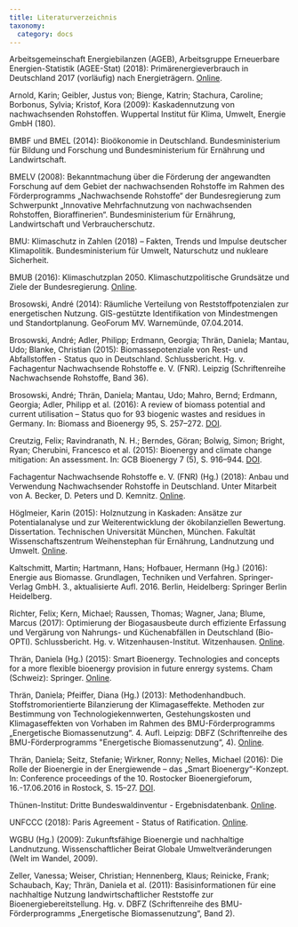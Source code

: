 ```yaml
---
title: Literaturverzeichnis
taxonomy:
  category: docs
---
```


Arbeitsgemeinschaft Energiebilanzen (AGEB), Arbeitsgruppe Erneuerbare Energien-Statistik (AGEE-Stat) (2018): Primärenergieverbrauch in Deutschland 2017 (vorläufig) nach Energieträgern. [Online](https://www.bmwi.de/Redaktion/DE/Infografiken/Energie/Energiedaten/Energiegewinnung-und-Energieverbrauch/energiedaten-energiegewinnung-verbrauch-03.html).

Arnold, Karin; Geibler, Justus von; Bienge, Katrin; Stachura, Caroline; Borbonus, Sylvia; Kristof, Kora (2009): Kaskadennutzung von nachwachsenden Rohstoffen. Wuppertal Institut für Klima, Umwelt, Energie GmbH (180).

BMBF und BMEL (2014): Bioökonomie in Deutschland. Bundesministerium für Bildung und Forschung und Bundesministerium für Ernährung und Landwirtschaft.

BMELV (2008): Bekanntmachung über die Förderung der angewandten Forschung auf dem Gebiet der nachwachsenden Rohstoffe im Rahmen des Förderprogramms „Nachwachsende Rohstoffe“ der Bundesregierung zum Schwerpunkt „Innovative Mehrfachnutzung von nachwachsenden Rohstoffen, Bioraffinerien“. Bundesministerium für Ernährung, Landwirtschaft und Verbraucherschutz.

BMU: Klimaschutz in Zahlen (2018) – Fakten, Trends und Impulse deutscher Klimapolitik. Bundesministerium für Umwelt, Naturschutz und nukleare Sicherheit.

BMUB (2016): Klimaschutzplan 2050. Klimaschutzpolitische Grundsätze und Ziele der Bundesregierung. [Online](https://www.bmu.de/fileadmin/Daten_BMU/Download_PDF/Klimaschutz/klimaschutzplan_2050_bf.pdf).

Brosowski, André (2014): Räumliche Verteilung von Reststoffpotenzialen zur energetischen Nutzung. GIS-gestützte Identifikation von Mindestmengen und Standortplanung. GeoForum MV. Warnemünde, 07.04.2014.

Brosowski, André; Adler, Philipp; Erdmann, Georgia; Thrän, Daniela; Mantau, Udo; Blanke, Christian (2015): Biomassepotenziale von Rest- und Abfallstoffen - Status quo in Deutschland. Schlussbericht. Hg. v. Fachagentur Nachwachsende Rohstoffe e. V. (FNR). Leipzig (Schriftenreihe Nachwachsende Rohstoffe, Band 36). 

Brosowski, André; Thrän, Daniela; Mantau, Udo; Mahro, Bernd; Erdmann, Georgia; Adler, Philipp et al. (2016): A review of biomass potential and current utilisation – Status quo for 93 biogenic wastes and residues in Germany. In: Biomass and Bioenergy 95, S. 257–272. [DOI](10.1016/j.biombioe.2016.10.017).

Creutzig, Felix; Ravindranath, N. H.; Berndes, Göran; Bolwig, Simon; Bright, Ryan; Cherubini, Francesco et al. (2015): Bioenergy and climate change mitigation: An assessment. In: GCB Bioenergy 7 (5), S. 916–944. [DOI](10.1111/gcbb.12205).

Fachagentur Nachwachsende Rohstoffe e. V. (FNR) (Hg.) (2018): Anbau und Verwendung Nachwachsender Rohstoffe in Deutschland. Unter Mitarbeit von A. Becker, D. Peters und D. Kemnitz. [Online](https://mediathek.fnr.de/anbauflache-fur-nachwachsende-rohstoffe.html).

Höglmeier, Karin (2015): Holznutzung in Kaskaden: Ansätze zur Potentialanalyse und zur Weiterentwicklung der ökobilanziellen Bewertung. Dissertation. Technischen Universität München, München. Fakultät Wissenschaftszentrum Weihenstephan für Ernährung, Landnutzung und Umwelt. [Online](https://mediatum.ub.tum.de/doc/1246245/1246245.pdf).

Kaltschmitt, Martin; Hartmann, Hans; Hofbauer, Hermann (Hg.) (2016): Energie aus Biomasse. Grundlagen, Techniken und Verfahren. Springer-Verlag GmbH. 3., aktualisierte Aufl. 2016. Berlin, Heidelberg: Springer Berlin Heidelberg.

Richter, Felix; Kern, Michael; Raussen, Thomas; Wagner, Jana; Blume, Marcus (2017): Optimierung der Biogasausbeute durch effiziente Erfassung und Vergärung von Nahrungs- und Küchenabfällen in Deutschland (Bio-OPTI). Schlussbericht. Hg. v. Witzenhausen-Institut. Witzenhausen. [Online](http://www.witzenhausen-institut.de/images/downloads/bio_opti_schlussbericht_2017.pdf).

Thrän, Daniela (Hg.) (2015): Smart Bioenergy. Technologies and concepts for a more flexible bioenergy provision in future enrergy systems. Cham (Schweiz): Springer. [Online](http://dx.doi.org/10.1007/978-3-319-16193-8).

Thrän, Daniela; Pfeiffer, Diana (Hg.) (2013): Methodenhandbuch. Stoffstromorientierte Bilanzierung der Klimagaseffekte. Methoden zur Bestimmung von Technologiekennwerten, Gestehungskosten und Klimagaseffekten von Vorhaben im Rahmen des BMU-Förderprogramms „Energetische Biomassenutzung“. 4. Aufl. Leipzig: DBFZ (Schriftenreihe des BMU-Förderprogramms "Energetische Biomassenutzung“, 4). [Online](https://www.energetische-biomassenutzung.de/fileadmin/media/6_Publikationen/04_Methodenhandbuch_2013_final.pdf).

Thrän, Daniela; Seitz, Stefanie; Wirkner, Ronny; Nelles, Michael (2016): Die Rolle der Bioenergie in der Energiewende – das „Smart Bioenergy“-Konzept. In: Conference proceedings of the 10. Rostocker Bioenergieforum, 16.-17.06.2016 in Rostock, S. 15–27. [DOI](
10.1055/b-0034-97099).

Thünen-Institut: Dritte Bundeswaldinventur - Ergebnisdatenbank. [Online](https://bwi.info).

UNFCCC (2018): Paris Agreement - Status of Ratification. [Online](https://unfccc.int/process/the-paris-agreement/status-of-ratification).

WGBU (Hg.) (2009): Zukunftsfähige Bioenergie und nachhaltige Landnutzung. Wissenschaftlicher Beirat Globale Umweltveränderungen (Welt im Wandel, 2009).

Zeller, Vanessa; Weiser, Christian; Hennenberg, Klaus; Reinicke, Frank; Schaubach, Kay; Thrän, Daniela et al. (2011): Basisinformationen für eine nachhaltige Nutzung landwirtschaftlicher Reststoffe zur Bioenergiebereitstellung. Hg. v. DBFZ (Schriftenreihe des BMU-Förderprogramms „Energetische Biomassenutzung“, Band 2).
